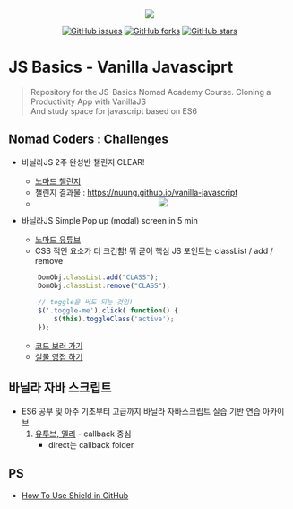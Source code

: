 <div align = "center">
    <img src="https://img.shields.io/badge/license-MIT-green" />

[![GitHub issues](https://img.shields.io/github/issues/Nuung/vanilla-javascript)](https://github.com/Nuung/vanilla-javascript/issues)
[![GitHub forks](https://img.shields.io/github/forks/Nuung/vanilla-javascript)](https://github.com/Nuung/vanilla-javascript/network)
[![GitHub stars](https://img.shields.io/github/stars/Nuung/vanilla-javascript)](https://github.com/Nuung/vanilla-javascript/stargazers)
</div>

# JS Basics - Vanilla Javasciprt

> Repository for the JS-Basics Nomad Academy Course. Cloning a Productivity App with VanillaJS </br>
> And study space for javascript based on ES6



###


## Nomad Coders : Challenges
- 바닐라JS 2주 완성반 챌린지 CLEAR!
    - [노마드 챌린지](https://nomadcoders.co/challenges)
    - 챌린지 결과물 : https://nuung.github.io/vanilla-javascript
    - <div align = center><img src="https://github.com/Nuung/vanilla-javascript/blob/master/NomadJS/images/clear.png" /></div>

- 바닐라JS Simple Pop up (modal) screen in 5 min
    - [노마드 유튜브](https://youtu.be/V08wXKHF_Xw)
    - CSS 적인 요소가 더 크긴함! 뭐 굳이 핵심 JS 포인트는 classList / add / remove
    ```javascript
        DomObj.classList.add("CLASS");
        DomObj.classList.remove("CLASS");
        
        // toggle을 써도 되는 것임! 
        $('.toggle-me').click( function() {
            $(this).toggleClass('active');
        });
    ```
    - [코드 보러 가기](https://github.com/Nuung/vanilla-javascript/blob/master/Theme/Modal/modal.html)
    - [실물 영접 하기](https://nuung.github.io/vanilla-javascript/Theme/Modal/modal.html)

## 바닐라 자바 스크립트
- ES6 공부 및 아주 기초부터 고급까지 바닐라 자바스크립트 실습 기반 연습 아카이브
    1. [유투브, 엘리](https://youtu.be/wcsVjmHrUQg) - callback 중심
        - direct는 callback folder


###

## PS
- [How To Use Shield in GitHub](https://youtu.be/Dl-ekLb4quE)
